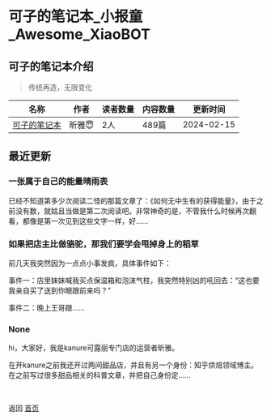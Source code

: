 # 可子的笔记本_小报童_Awesome_XiaoBOT

## 可子的笔记本介绍
> 传统再造，无限变化  
  


|名称|作者|读者数量|内容数量|更新时间|
|---|---|---|---|---|
|[可子的笔记本](https://xiaobot.net/p/kezibook?refer=0b133df9-27dc-423b-8101-639049001c13)|昕雅😇|2人|489篇|2024-02-15|

## 最近更新
### 一张属于自己的能量晴雨表

已经不知道第多少次阅读二怪的那篇文章了：《如何无中生有的获得能量》，由于之前没有数，就姑且当做是第二次阅读吧。非常神奇的是，不管我什么时候再次翻看，都像是第一次见到这些文字一样，好......

### 如果把店主比做骆驼，那我们要学会甩掉身上的稻草

前几天我突然因为一点点小事发疯，具体事件如下：

事件一：店里妹妹喊我买点保温箱和泡沫气柱，我突然特别凶的吼回去：“这也要我亲自买了送到你眼跟前来吗？”

事件二：晚上王哥跟......

### None

hi，大家好，我是kanure可露丽专门店的运营者昕雅。

在开kanure之前我还开过两间甜品店，并且有另一个身份：知乎烘焙领域博主。在之前写过很多甜品相关的科普文章，并把自己身份定......


<a href="https://github.com/Reno9527/awesome-xiaobot" style="color: white; text-decoration: none;">awesome-xiaobot</a>

返回 [首页](../README.md)
